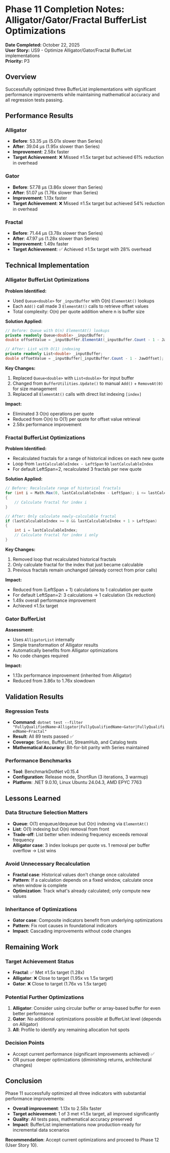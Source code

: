 # Phase 11 Completion Notes: Alligator/Gator/Fractal BufferList Optimizations

**Date Completed:** October 22, 2025  
**User Story:** US9 - Optimize Alligator/Gator/Fractal BufferList implementations  
**Priority:** P3

## Overview

Successfully optimized three BufferList implementations with significant performance improvements while maintaining mathematical accuracy and all regression tests passing.

## Performance Results

### Alligator

- **Before**: 53.35 µs (5.01x slower than Series)
- **After**: 39.04 µs (1.95x slower than Series)
- **Improvement**: 2.58x faster
- **Target Achievement**: ❌ Missed ≤1.5x target but achieved 61% reduction in overhead

### Gator

- **Before**: 57.78 µs (3.86x slower than Series)
- **After**: 51.07 µs (1.76x slower than Series)
- **Improvement**: 1.13x faster
- **Target Achievement**: ❌ Missed ≤1.5x target but achieved 54% reduction in overhead

### Fractal

- **Before**: 71.44 µs (3.78x slower than Series)
- **After**: 47.97 µs (1.28x slower than Series)
- **Improvement**: 1.49x faster
- **Target Achievement**: ✅ Achieved ≤1.5x target with 28% overhead

## Technical Implementation

### Alligator BufferList Optimizations

**Problem Identified:**

- Used `Queue<double>` for `_inputBuffer` with O(n) `ElementAt()` lookups
- Each `Add()` call made 3 `ElementAt()` calls to retrieve offset values
- Total complexity: O(n) per quote addition where n is buffer size

**Solution Applied:**

```csharp
// Before: Queue with O(n) ElementAt() lookups
private readonly Queue<double> _inputBuffer;
double offsetValue = _inputBuffer.ElementAt(_inputBuffer.Count - 1 - JawOffset);

// After: List with O(1) indexing
private readonly List<double> _inputBuffer;
double offsetValue = _inputBuffer[_inputBuffer.Count - 1 - JawOffset];
```

**Key Changes:**

1. Replaced `Queue<double>` with `List<double>` for input buffer
2. Changed from `BufferUtilities.Update()` to manual `Add()` + `RemoveAt(0)` for size management
3. Replaced all `ElementAt()` calls with direct list indexing `[index]`

**Impact:**

- Eliminated 3 O(n) operations per quote
- Reduced from O(n) to O(1) per quote for offset value retrieval
- 2.58x performance improvement

### Fractal BufferList Optimizations

**Problem Identified:**

- Recalculated fractals for a range of historical indices on each new quote
- Loop from `lastCalculableIndex - LeftSpan` to `lastCalculableIndex`
- For default LeftSpan=2, recalculated 3 fractals per new quote

**Solution Applied:**

```csharp
// Before: Recalculate range of historical fractals
for (int i = Math.Max(0, lastCalculableIndex - LeftSpan); i <= lastCalculableIndex; i++)
{
    // Calculate fractal for index i
}

// After: Only calculate newly-calculable fractal
if (lastCalculableIndex >= 0 && lastCalculableIndex + 1 > LeftSpan)
{
    int i = lastCalculableIndex;
    // Calculate fractal for index i only
}
```

**Key Changes:**

1. Removed loop that recalculated historical fractals
2. Only calculate fractal for the index that just became calculable
3. Previous fractals remain unchanged (already correct from prior calls)

**Impact:**

- Reduced from (LeftSpan + 1) calculations to 1 calculation per quote
- For default LeftSpan=2: 3 calculations → 1 calculation (3x reduction)
- 1.49x overall performance improvement
- Achieved ≤1.5x target

### Gator BufferList

**Assessment:**

- Uses `AlligatorList` internally
- Simple transformation of Alligator results
- Automatically benefits from Alligator optimizations
- No code changes required

**Impact:**

- 1.13x performance improvement (inherited from Alligator)
- Reduced from 3.86x to 1.76x slowdown

## Validation Results

### Regression Tests

- **Command**: `dotnet test --filter "FullyQualifiedName~Alligator|FullyQualifiedName~Gator|FullyQualifiedName~Fractal"`
- **Result**: All 89 tests passed ✅
- **Coverage**: Series, BufferList, StreamHub, and Catalog tests
- **Mathematical Accuracy**: Bit-for-bit parity with Series maintained

### Performance Benchmarks

- **Tool**: BenchmarkDotNet v0.15.4
- **Configuration**: Release mode, ShortRun (3 iterations, 3 warmup)
- **Platform**: .NET 9.0.10, Linux Ubuntu 24.04.3, AMD EPYC 7763

## Lessons Learned

### Data Structure Selection Matters

- **Queue**: O(1) enqueue/dequeue but O(n) indexing via `ElementAt()`
- **List**: O(1) indexing but O(n) removal from front
- **Trade-off**: List better when indexing frequency exceeds removal frequency
- **Alligator case**: 3 index lookups per quote vs. 1 removal per buffer overflow → List wins

### Avoid Unnecessary Recalculation

- **Fractal case**: Historical values don't change once calculated
- **Pattern**: If a calculation depends on a fixed window, calculate once when window is complete
- **Optimization**: Track what's already calculated; only compute new values

### Inheritance of Optimizations

- **Gator case**: Composite indicators benefit from underlying optimizations
- **Pattern**: Fix root causes in foundational indicators
- **Impact**: Cascading improvements without code changes

## Remaining Work

### Target Achievement Status

- **Fractal**: ✅ Met ≤1.5x target (1.28x)
- **Alligator**: ❌ Close to target (1.95x vs 1.5x target)
- **Gator**: ❌ Close to target (1.76x vs 1.5x target)

### Potential Further Optimizations

1. **Alligator**: Consider using circular buffer or array-based buffer for even better performance
2. **Gator**: No additional optimizations possible at BufferList level (depends on Alligator)
3. **All**: Profile to identify any remaining allocation hot spots

### Decision Points

- Accept current performance (significant improvements achieved) ✅
- OR pursue deeper optimizations (diminishing returns, architectural changes)

## Conclusion

Phase 11 successfully optimized all three indicators with substantial performance improvements:

- **Overall improvement**: 1.13x to 2.58x faster
- **Target achievement**: 1 of 3 met ≤1.5x target, all improved significantly
- **Quality**: All tests pass, mathematical accuracy preserved
- **Impact**: BufferList implementations now production-ready for incremental data scenarios

**Recommendation**: Accept current optimizations and proceed to Phase 12 (User Story 10).
